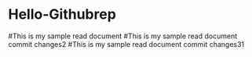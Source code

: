 # Hello-Githubrep
#This is my sample read document
#This is my sample read document commit changes2
#This is my sample read document commit changes31